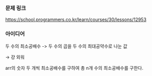 ### 문제 링크

https://school.programmers.co.kr/learn/courses/30/lessons/12953

### 아이디어

두 수의 최소공배수 -> 두 수의 곱을 두 수의 최대공약수로 나눈 값

→ 걍 외워

arr의 숫자 두 개씩 최소공배수를 구하여 총 n개 수의 최소공배수를 구한다.
